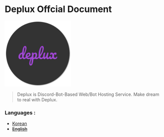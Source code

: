 Deplux Offcial Document
=============
<img src="./Assets/Deplux3_Circle.png" width="210px">
   
 > Deplux is Discord-Bot-Based Web/Bot Hosting Service.
 > Make dream to real with Deplux.   

### Languages :
* [Korean](./Korean/README.MD)
* ~~[English](./Englsih/README.MD)~~
